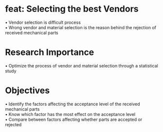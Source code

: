 # feat: Selecting the best Vendors
• Vendor selection is difficult process <br />
• Wrong vendor and material selection is the reason behind the rejection of received mechanical parts <br />
# Research Importance
• Optimize the process of vendor and material selection through a statistical study<br />
# Objectives
• Identify the factors affecting the acceptance level of the received mechanical parts<br />
• Know which factor has the most effect on the acceptance level<br />
• Compare between factors affecting whether parts are accepted or rejected<br />




